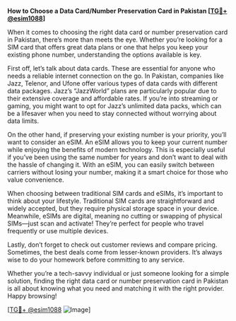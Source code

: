 **How to Choose a Data Card/Number Preservation Card in Pakistan [[TG💪+ @esim1088](https://t.me/s/esim1088)]**

When it comes to choosing the right data card or number preservation card in Pakistan, there’s more than meets the eye. Whether you’re looking for a SIM card that offers great data plans or one that helps you keep your existing phone number, understanding the options available is key.

First off, let’s talk about data cards. These are essential for anyone who needs a reliable internet connection on the go. In Pakistan, companies like Jazz, Telenor, and Ufone offer various types of data cards with different data packages. Jazz’s “JazzWorld” plans are particularly popular due to their extensive coverage and affordable rates. If you’re into streaming or gaming, you might want to opt for Jazz’s unlimited data packs, which can be a lifesaver when you need to stay connected without worrying about data limits.

On the other hand, if preserving your existing number is your priority, you’ll want to consider an eSIM. An eSIM allows you to keep your current number while enjoying the benefits of modern technology. This is especially useful if you’ve been using the same number for years and don’t want to deal with the hassle of changing it. With an eSIM, you can easily switch between carriers without losing your number, making it a smart choice for those who value convenience.

When choosing between traditional SIM cards and eSIMs, it’s important to think about your lifestyle. Traditional SIM cards are straightforward and widely accepted, but they require physical storage space in your device. Meanwhile, eSIMs are digital, meaning no cutting or swapping of physical SIMs—just scan and activate! They’re perfect for people who travel frequently or use multiple devices.

Lastly, don’t forget to check out customer reviews and compare pricing. Sometimes, the best deals come from lesser-known providers. It’s always wise to do your homework before committing to any service.

Whether you’re a tech-savvy individual or just someone looking for a simple solution, finding the right data card or number preservation card in Pakistan is all about knowing what you need and matching it with the right provider. Happy browsing!

[[TG💪+ @esim1088](https://t.me/s/esim1088) ![Image](https://i.postimg.cc/Y0z9fWf4/image.png)]